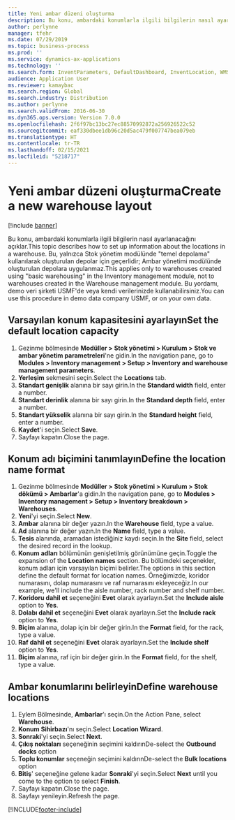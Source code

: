 ```yaml
---
title: Yeni ambar düzeni oluşturma
description: Bu konu, ambardaki konumlarla ilgili bilgilerin nasıl ayarlanacağını açıklar.
author: perlynne
manager: tfehr
ms.date: 07/29/2019
ms.topic: business-process
ms.prod: ''
ms.service: dynamics-ax-applications
ms.technology: ''
ms.search.form: InventParameters, DefaultDashboard, InventLocation, WMSLocationWizard
audience: Application User
ms.reviewer: kamaybac
ms.search.region: Global
ms.search.industry: Distribution
ms.author: perlynne
ms.search.validFrom: 2016-06-30
ms.dyn365.ops.version: Version 7.0.0
ms.openlocfilehash: 2f6f97bc13bc27ec88570992872a256926522c52
ms.sourcegitcommit: eaf330dbee1db96c20d5ac479f007747bea079eb
ms.translationtype: HT
ms.contentlocale: tr-TR
ms.lasthandoff: 02/15/2021
ms.locfileid: "5218717"
---
```

# <a name="create-a-new-warehouse-layout"></a><span data-ttu-id="f471d-103">Yeni ambar düzeni oluşturma</span><span class="sxs-lookup"><span data-stu-id="f471d-103">Create a new warehouse layout</span></span>

[!include [banner](../../includes/banner.md)]

<span data-ttu-id="f471d-104">Bu konu, ambardaki konumlarla ilgili bilgilerin nasıl ayarlanacağını açıklar.</span><span class="sxs-lookup"><span data-stu-id="f471d-104">This topic describes how to set up information about the locations in a warehouse.</span></span> <span data-ttu-id="f471d-105">Bu, yalnızca Stok yönetim modülünde "temel depolama" kullanılarak oluşturulan depolar için geçerlidir; Ambar yönetimi modülünde oluşturulan depolara uygulanmaz.</span><span class="sxs-lookup"><span data-stu-id="f471d-105">This applies only to warehouses created using "basic warehousing" in the Inventory management module, not to warehouses created in the Warehouse management module.</span></span> <span data-ttu-id="f471d-106">Bu yordamı, demo veri şirketi USMF'de veya kendi verilerinizde kullanabilirsiniz.</span><span class="sxs-lookup"><span data-stu-id="f471d-106">You can use this procedure in demo data company USMF, or on your own data.</span></span>


## <a name="set-the-default-location-capacity"></a><span data-ttu-id="f471d-107">Varsayılan konum kapasitesini ayarlayın</span><span class="sxs-lookup"><span data-stu-id="f471d-107">Set the default location capacity</span></span>
1. <span data-ttu-id="f471d-108">Gezinme bölmesinde **Modüller > Stok yönetimi > Kurulum > Stok ve ambar yönetim parametreleri**'ne gidin.</span><span class="sxs-lookup"><span data-stu-id="f471d-108">In the navigation pane, go to **Modules > Inventory management > Setup > Inventory and warehouse management parameters**.</span></span>
2. <span data-ttu-id="f471d-109">**Yerleşim** sekmesini seçin.</span><span class="sxs-lookup"><span data-stu-id="f471d-109">Select the **Locations** tab.</span></span>
3. <span data-ttu-id="f471d-110">**Standart genişlik** alanına bir sayı girin.</span><span class="sxs-lookup"><span data-stu-id="f471d-110">In the **Standard width** field, enter a number.</span></span>
4. <span data-ttu-id="f471d-111">**Standart derinlik** alanına bir sayı girin.</span><span class="sxs-lookup"><span data-stu-id="f471d-111">In the **Standard depth** field, enter a number.</span></span>
5. <span data-ttu-id="f471d-112">**Standart yükselik** alanına bir sayı girin.</span><span class="sxs-lookup"><span data-stu-id="f471d-112">In the **Standard height** field, enter a number.</span></span>
6. <span data-ttu-id="f471d-113">**Kaydet**'i seçin.</span><span class="sxs-lookup"><span data-stu-id="f471d-113">Select **Save**.</span></span>
7. <span data-ttu-id="f471d-114">Sayfayı kapatın.</span><span class="sxs-lookup"><span data-stu-id="f471d-114">Close the page.</span></span>

## <a name="define-the-location-name-format"></a><span data-ttu-id="f471d-115">Konum adı biçimini tanımlayın</span><span class="sxs-lookup"><span data-stu-id="f471d-115">Define the location name format</span></span>
1. <span data-ttu-id="f471d-116">Gezinme bölmesinde **Modüller > Stok yönetimi > Kurulum > Stok dökümü > Ambarlar**'a gidin.</span><span class="sxs-lookup"><span data-stu-id="f471d-116">In the navigation pane, go to **Modules > Inventory management > Setup > Inventory breakdown > Warehouses**.</span></span>
2. <span data-ttu-id="f471d-117">**Yeni**'yi seçin.</span><span class="sxs-lookup"><span data-stu-id="f471d-117">Select **New**.</span></span>
3. <span data-ttu-id="f471d-118">**Ambar** alanına bir değer yazın.</span><span class="sxs-lookup"><span data-stu-id="f471d-118">In the **Warehouse** field, type a value.</span></span>
4. <span data-ttu-id="f471d-119">**Ad** alanına bir değer yazın.</span><span class="sxs-lookup"><span data-stu-id="f471d-119">In the **Name** field, type a value.</span></span>
5. <span data-ttu-id="f471d-120">**Tesis** alanında, aramadan istediğiniz kaydı seçin.</span><span class="sxs-lookup"><span data-stu-id="f471d-120">In the **Site** field, select the desired record in the lookup.</span></span>
6. <span data-ttu-id="f471d-121">**Konum adları** bölümünün genişletilmiş görünümüne geçin.</span><span class="sxs-lookup"><span data-stu-id="f471d-121">Toggle the expansion of the **Location names** section.</span></span> <span data-ttu-id="f471d-122">Bu bölümdeki seçenekler, konum adları için varsayılan biçimi belirler.</span><span class="sxs-lookup"><span data-stu-id="f471d-122">The options in this section define the default format for location names.</span></span> <span data-ttu-id="f471d-123">Örneğimizde, koridor numarasını, dolap numarasını ve raf numarasını ekleyeceğiz.</span><span class="sxs-lookup"><span data-stu-id="f471d-123">In our example, we'll include the aisle number, rack number and shelf number.</span></span>  
7. <span data-ttu-id="f471d-124">**Koridoru dahil et** seçeneğini **Evet** olarak ayarlayın.</span><span class="sxs-lookup"><span data-stu-id="f471d-124">Set the **Include aisle** option to **Yes**.</span></span>
8. <span data-ttu-id="f471d-125">**Dolabı dahil et** seçeneğini **Evet** olarak ayarlayın.</span><span class="sxs-lookup"><span data-stu-id="f471d-125">Set the **Include rack** option to **Yes**.</span></span> 
9. <span data-ttu-id="f471d-126">**Biçim** alanına, dolap için bir değer girin.</span><span class="sxs-lookup"><span data-stu-id="f471d-126">In the **Format** field, for the rack, type a value.</span></span>
10. <span data-ttu-id="f471d-127">**Raf dahil et** seçeneğini **Evet** olarak ayarlayın.</span><span class="sxs-lookup"><span data-stu-id="f471d-127">Set the **Include shelf** option to **Yes**.</span></span>
11. <span data-ttu-id="f471d-128">**Biçim** alanına, raf için bir değer girin.</span><span class="sxs-lookup"><span data-stu-id="f471d-128">In the **Format** field, for the shelf, type a value.</span></span>

## <a name="define-warehouse-locations"></a><span data-ttu-id="f471d-129">Ambar konumlarını belirleyin</span><span class="sxs-lookup"><span data-stu-id="f471d-129">Define warehouse locations</span></span>
1. <span data-ttu-id="f471d-130">Eylem Bölmesinde, **Ambarlar**'ı seçin.</span><span class="sxs-lookup"><span data-stu-id="f471d-130">On the Action Pane, select **Warehouse**.</span></span>
2. <span data-ttu-id="f471d-131">**Konum Sihirbazı**'nı seçin.</span><span class="sxs-lookup"><span data-stu-id="f471d-131">Select **Location Wizard**.</span></span>
3. <span data-ttu-id="f471d-132">**Sonraki**'yi seçin.</span><span class="sxs-lookup"><span data-stu-id="f471d-132">Select **Next**.</span></span>
4. <span data-ttu-id="f471d-133">**Çıkış noktaları** seçeneğinin seçimini kaldırın</span><span class="sxs-lookup"><span data-stu-id="f471d-133">De-select the **Outbound docks** option</span></span>
5. <span data-ttu-id="f471d-134">**Toplu konumlar** seçeneğin seçimini kaldırın</span><span class="sxs-lookup"><span data-stu-id="f471d-134">De-select the **Bulk locations** option</span></span>
6. <span data-ttu-id="f471d-135">**Bitiş**' seçeneğine gelene kadar **Sonraki**'yi seçin.</span><span class="sxs-lookup"><span data-stu-id="f471d-135">Select **Next** until you come to the option to select **Finish**.</span></span>
7. <span data-ttu-id="f471d-136">Sayfayı kapatın.</span><span class="sxs-lookup"><span data-stu-id="f471d-136">Close the page.</span></span>
8. <span data-ttu-id="f471d-137">Sayfayı yenileyin.</span><span class="sxs-lookup"><span data-stu-id="f471d-137">Refresh the page.</span></span>



[!INCLUDE[footer-include](../../../includes/footer-banner.md)]